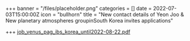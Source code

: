 +++
banner = "/files/placeholder.png"
categories = []
date = 2022-07-03T15:00:00Z
icon = "bullhorn"
title = "New contact details of Yeon Joo & New planetary atmospheres groupinSouth Korea invites applications"

+++
[job_venus_pag_ibs_korea_until2022-08-22.pdf](/files/job_venus_pag_ibs_korea_until2022-08-22.pdf "job_venus_pag_ibs_korea_until2022-08-22.pdf")